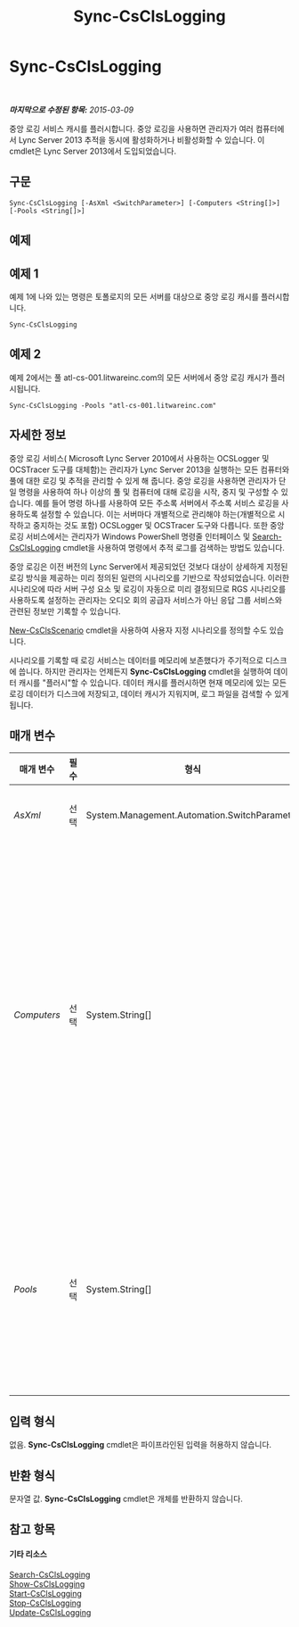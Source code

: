 ﻿---
title: Sync-CsClsLogging
TOCTitle: Sync-CsClsLogging
ms:assetid: 0df996b7-1834-42f1-84e5-346ba74631e7
ms:mtpsurl: https://technet.microsoft.com/ko-kr/library/JJ619169(v=OCS.15)
ms:contentKeyID: 49302802
ms.date: 08/10/2015
mtps_version: v=OCS.15
ms.translationtype: HT
---

# Sync-CsClsLogging

 

_**마지막으로 수정된 항목:** 2015-03-09_

중앙 로깅 서비스 캐시를 플러시합니다. 중앙 로깅을 사용하면 관리자가 여러 컴퓨터에서 Lync Server 2013 추적을 동시에 활성화하거나 비활성화할 수 있습니다. 이 cmdlet은 Lync Server 2013에서 도입되었습니다.

## 구문

    Sync-CsClsLogging [-AsXml <SwitchParameter>] [-Computers <String[]>] [-Pools <String[]>]

## 예제

## 예제 1

예제 1에 나와 있는 명령은 토폴로지의 모든 서버를 대상으로 중앙 로깅 캐시를 플러시합니다.

    Sync-CsClsLogging 

## 예제 2

예제 2에서는 풀 atl-cs-001.litwareinc.com의 모든 서버에서 중앙 로깅 캐시가 플러시됩니다.

    Sync-CsClsLogging -Pools "atl-cs-001.litwareinc.com"

## 자세한 정보

중앙 로깅 서비스( Microsoft Lync Server 2010에서 사용하는 OCSLogger 및 OCSTracer 도구를 대체함)는 관리자가 Lync Server 2013을 실행하는 모든 컴퓨터와 풀에 대한 로깅 및 추적을 관리할 수 있게 해 줍니다. 중앙 로깅을 사용하면 관리자가 단일 명령을 사용하여 하나 이상의 풀 및 컴퓨터에 대해 로깅을 시작, 중지 및 구성할 수 있습니다. 예를 들어 명령 하나를 사용하여 모든 주소록 서버에서 주소록 서비스 로깅을 사용하도록 설정할 수 있습니다. 이는 서버마다 개별적으로 관리해야 하는(개별적으로 시작하고 중지하는 것도 포함) OCSLogger 및 OCSTracer 도구와 다릅니다. 또한 중앙 로깅 서비스에서는 관리자가 Windows PowerShell 명령줄 인터페이스 및 [Search-CsClsLogging](search-csclslogging.md) cmdlet을 사용하여 명령에서 추적 로그를 검색하는 방법도 있습니다.

중앙 로깅은 이전 버전의 Lync Server에서 제공되었던 것보다 대상이 상세하게 지정된 로깅 방식을 제공하는 미리 정의된 일련의 시나리오를 기반으로 작성되었습니다. 이러한 시나리오에 따라 서버 구성 요소 및 로깅이 자동으로 미리 결정되므로 RGS 시나리오를 사용하도록 설정하는 관리자는 오디오 회의 공급자 서비스가 아닌 응답 그룹 서비스와 관련된 정보만 기록할 수 있습니다.

[New-CsClsScenario](new-csclsscenario.md) cmdlet을 사용하여 사용자 지정 시나리오를 정의할 수도 있습니다.

시나리오를 기록할 때 로깅 서비스는 데이터를 메모리에 보존했다가 주기적으로 디스크에 씁니다. 하지만 관리자는 언제든지 **Sync-CsClsLogging** cmdlet을 실행하여 데이터 캐시를 "플러시"할 수 있습니다. 데이터 캐시를 플러시하면 현재 메모리에 있는 모든 로깅 데이터가 디스크에 저장되고, 데이터 캐시가 지워지며, 로그 파일을 검색할 수 있게 됩니다.

## 매개 변수


<table>
<colgroup>
<col style="width: 25%" />
<col style="width: 25%" />
<col style="width: 25%" />
<col style="width: 25%" />
</colgroup>
<thead>
<tr class="header">
<th>매개 변수</th>
<th>필수</th>
<th>형식</th>
<th>설명</th>
</tr>
</thead>
<tbody>
<tr class="odd">
<td><p><em>AsXml</em></p></td>
<td><p>선택</p></td>
<td><p>System.Management.Automation.SwitchParameter</p></td>
<td><p>이 매개 변수를 지정하면 XML을 사용하여 정보를 반환합니다.</p></td>
</tr>
<tr class="even">
<td><p><em>Computers</em></p></td>
<td><p>선택</p></td>
<td><p>System.String[]</p></td>
<td><p>관리자가 지정된 서버 또는 서버 집합에서 중앙 로깅 서비스 캐시를 플러시합니다. 단일 서버 캐시를 플러시하려면 해당 서버의 정규화된 도메인 이름을 지정합니다. 예를 들면 다음과 같습니다.</p>
<p>-Computers &quot;atl-server-001.litwareinc.com&quot;</p>
<p>컴퓨터 FQDN을 쉼표로 구분하여 여러 서버를 지정할 수 있습니다.</p>
<p>-Computers &quot;atl-server-001.litwareinc.com&quot;,&quot;red-server-002.litwareinc.com&quot;</p>
<p>Computers 매개 변수 또는 Pools 매개 변수를 포함하지 않으면 <strong>Sync-CsClsLogging</strong> cmdlet이 토폴로지의 모든 풀을 대상으로 명령을 적용합니다.</p></td>
</tr>
<tr class="odd">
<td><p><em>Pools</em></p></td>
<td><p>선택</p></td>
<td><p>System.String[]</p></td>
<td><p>관리자가 풀의 각 서버에 대해 중앙 로깅 서비스 캐시를 플러시합니다. 풀의 서버 캐시를 플러시하려면 해당 풀의 정규화된 도메인 이름을 지정합니다. 예를 들면 다음과 같습니다.</p>
<p>-Pools &quot;atl-cs-001.litwareinc.com&quot;</p>
<p>풀 FQDN을 쉼표로 구분하여 여러 풀을 지정할 수 있습니다.</p>
<p>-Pools &quot;atl-cs-001.litwareinc.com&quot;,&quot;red-cs-002.litwareinc.com&quot;</p></td>
</tr>
</tbody>
</table>


## 입력 형식

없음. **Sync-CsClsLogging** cmdlet은 파이프라인된 입력을 허용하지 않습니다.

## 반환 형식

문자열 값. **Sync-CsClsLogging** cmdlet은 개체를 반환하지 않습니다.

## 참고 항목

#### 기타 리소스

[Search-CsClsLogging](search-csclslogging.md)  
[Show-CsClsLogging](show-csclslogging.md)  
[Start-CsClsLogging](start-csclslogging.md)  
[Stop-CsClsLogging](stop-csclslogging.md)  
[Update-CsClsLogging](update-csclslogging.md)

